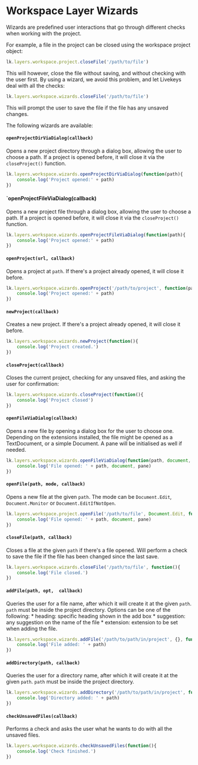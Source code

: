 # Workspace Layer Wizards

Wizards are predefined user interactions that go through different checks when
working with the project.

For example, a file in the project can be closed using the workspace project object:

```js
lk.layers.workspace.project.closeFile('/path/to/file')
```

This will however, close the file without saving, and without checking with the user first.
By using a wizard, we avoid this problem, and let Livekeys deal with all the checks:

```js
lk.layers.workspace.wizards.closeFile('/path/to/file')
```

This will prompt the user to save the file if the file has any unsaved changes.


The following wizards are available:

#### `openProjectDirViaDialog(callback)`

Opens a new project directory through a dialog box, allowing the user to choose a path. If a project is opened before, it will close it via the `closeProject()` function.

```js
lk.layers.workspace.wizards.openProjectDirViaDialog(function(path){
    console.log('Project opened:' + path)
})
```

#### `openProjectFileViaDialog(callback)

Opens a new project file through a dialog box, allowing the user to choose a path. If a project is opened before, it will close it via the `closeProject()` function.

```js
lk.layers.workspace.wizards.openProjectFileViaDialog(function(path){
    console.log('Project opened:' + path)
})
```

#### `openProject(url, callback)`

Opens a project at `path`. If there's a project already opened, it will close
it before.

```js
lk.layers.workspace.wizards.openProject('/path/to/project', function(path){
    console.log('Project opened:' + path)
})
```

#### `newProject(callback)`

Creates a new project. If there's a project already opened, it will close
it before.


```js
lk.layers.workspace.wizards.newProject(function(){
    console.log('Project created.')
})
```


#### `closeProject(callback)`

Closes the current project, checking for any unsaved files, and asking the user for confirmation:

```js
lk.layers.workspace.wizards.closeProject(function(){
    console.log('Project closed')
})
```


#### `openFileViaDialog(callback)`

Opens a new file by opening a dialog box for the user to choose one. Depending on
the extensions installed, the file might be opened as a TextDocument, or a simple
Document. A pane will be initialised as well if needed.

```js
lk.layers.workspace.wizards.openFileViaDialog(function(path, document, pane){
    console.log('File opened: ' + path, document, pane)
})
```

#### `openFile(path, mode, callback)`

Opens a new file at the given `path`. The mode can be `Document.Edit`,
`Document.Monitor` or `Document.EditIfNotOpen`.

```js
lk.layers.workspace.project.openFile('/path/to/file', Document.Edit, function(path, document, pane){
    console.log('File opened: ' + path, document, pane)
})
```

#### `closeFile(path, callback)`

Closes a file at the given `path` if there's a file opened. Will perform a check
to save the file if the file has been changed since the last save.

```js
lk.layers.workspace.wizards.closeFile('/path/to/file', function(){
    console.log('File closed.')
})
```

#### `addFile(path, opt,  callback)`

Queries the user for a file name, after which it will create it at the given `path`. `path` must be inside the project directory.
Options can be one of the following:
    * heading: specific heading shown in the add box
    * suggestion: any suggestion on the name of the file
    * extension: extension to be set when adding the file.

```js
lk.layers.workspace.wizards.addFile('/path/to/path/in/project', {}, function(path){
    console.log('File added: ' + path)
})
```

#### `addDirectory(path, callback)`

Queries the user for a directory name, after which it will create it at the given `path`. `path` must be inside the project directory.

```js
lk.layers.workspace.wizards.addDirectory('/path/to/path/in/project', function(path){
    console.log('Directory added: ' + path)
})
```

#### `checkUnsavedFiles(callback)`

Performs a check and asks the user what he wants to do with all the unsaved files.

```js
lk.layers.workspace.wizards.checkUnsavedFiles(function(){
    console.log('Check finished.')
})
```
